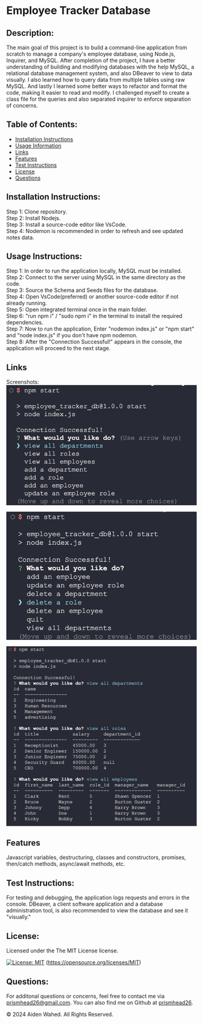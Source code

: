 # Employee Tracker Database

## Description:
The main goal of this project is to build a command-line application from scratch to manage a company's employee database, using Node.js, Inquirer, and MySQL. After completion of the project, I have a better understanding of building and modifying databases with the help MySQL, a relational database management system, and also DBeaver to view to data visually. I also learned how to query data from multiple tables using raw MySQL. And lastly I learned some better ways to refactor and format the code, making it easier to read and modify. I challenged myself to create a class file for the queries and also separated inquirer to enforce separation of concerns.
## Table of Contents:
- [Installation Instructions](#Installation-Instructions)
- [Usage Information](#Usage-Instructions)
- [Links](#Links)
- [Features](#Features)
- [Test Instructions](#Test-Instructions)
- [License](#License)
- [Questions](#Questions)

## Installation Instructions:
Step 1: Clone repository.
<br>
Step 2: Install Nodejs.
<br>
Step 3: Install a source-code editor like VsCode.
<br>
Step 4: Nodemon is recommended in order to refresh and see updated notes data.

## Usage Instructions:
Step 1: In order to run the application locally, MySQL must be installed.
<br>
Step 2: Connect to the server using MySQL in the same directory as the code.
<br>
Step 3: Source the Schema and Seeds files for the database.
<br>
Step 4: Open VsCode(preferred) or another source-code editor if not already running.
<br>
Step 5: Open integrated terminal once in the main folder.
<br>
Step 6: "run npm i" / "sudo npm i" in the terminal to install the required dependencies.
<br>
Step 7: Now to run the application, Enter "nodemon index.js" or "npm start" and "node index.js" if you don't have npm nodemon.
<br>
Step 8: After the "Connection Successful!" appears in the console, the application will proceed to the next stage.


## Links
Screenshots:
![Start Screen](./assets/images/StartScreen.png)

![Start Screen](./assets/images/StartScrnCont.png)

![Tables](./assets/images/Tables.png)

## Features
Javascript variables, destructuring, classes and constructors, promises, then/catch methods, async/await methods, etc.

## Test Instructions:
For testing and debugging, the application logs requests and errors in the console. DBeaver, a client software application and a database administration tool, is also recommended to view the database and see it "visually."

## License:

Licensed under the The MIT License license.

[![License: MIT](https://img.shields.io/badge/License-MIT-yellow.svg)](https://opensource.org/licenses/MIT)  (https://opensource.org/licenses/MIT)

## Questions:
For additonal questions or concerns, feel free to contact me via [prismhead26@gmail.com](http://prismhead26@gmail.com). 
You can also find me on Github at [prismhead26](https://github.com/prismhead26).

© 2024 Aiden Wahed. All Rights Reserved.